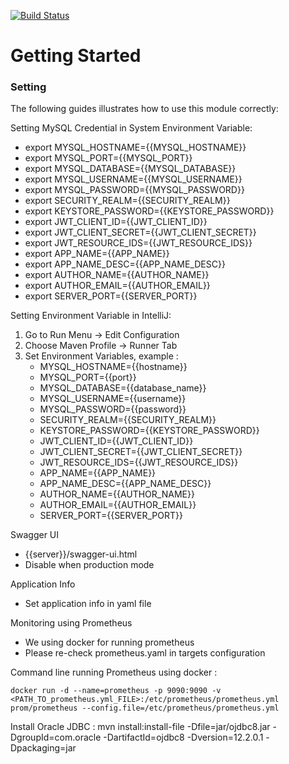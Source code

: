 [![Build Status](https://dev.azure.com/ebiz-project/uob_ajo/_apis/build/status/Maven%20with%20SonarCloud-CI?branchName=development)](https://dev.azure.com/ebiz-project/uob_ajo/_build/latest?definitionId=13&branchName=development)

# Getting Started

### Setting
The following guides illustrates how to use this module correctly:

Setting MySQL Credential in System Environment Variable:
- export MYSQL_HOSTNAME={{MYSQL_HOSTNAME}}
- export MYSQL_PORT={{MYSQL_PORT}}
- export MYSQL_DATABASE={{MYSQL_DATABASE}}
- export MYSQL_USERNAME={{MYSQL_USERNAME}}
- export MYSQL_PASSWORD={{MYSQL_PASSWORD}}
- export SECURITY_REALM={{SECURITY_REALM}}
- export KEYSTORE_PASSWORD={{KEYSTORE_PASSWORD}}
- export JWT_CLIENT_ID={{JWT_CLIENT_ID}}
- export JWT_CLIENT_SECRET={{JWT_CLIENT_SECRET}}
- export JWT_RESOURCE_IDS={{JWT_RESOURCE_IDS}}
- export APP_NAME={{APP_NAME}}
- export APP_NAME_DESC={{APP_NAME_DESC}}
- export AUTHOR_NAME={{AUTHOR_NAME}}
- export AUTHOR_EMAIL={{AUTHOR_EMAIL}}
- export SERVER_PORT={{SERVER_PORT}}

Setting Environment Variable in IntelliJ:
1. Go to Run Menu -> Edit Configuration
2. Choose Maven Profile -> Runner Tab
3. Set Environment Variables, example :
   - MYSQL_HOSTNAME={{hostname}}
   - MYSQL_PORT={{port}}
   - MYSQL_DATABASE={{database_name}}
   - MYSQL_USERNAME={{username}}
   - MYSQL_PASSWORD={{password}}
   - SECURITY_REALM={{SECURITY_REALM}}
   - KEYSTORE_PASSWORD={{KEYSTORE_PASSWORD}}
   - JWT_CLIENT_ID={{JWT_CLIENT_ID}}
   - JWT_CLIENT_SECRET={{JWT_CLIENT_SECRET}}
   - JWT_RESOURCE_IDS={{JWT_RESOURCE_IDS}}
   - APP_NAME={{APP_NAME}}
   - APP_NAME_DESC={{APP_NAME_DESC}}
   - AUTHOR_NAME={{AUTHOR_NAME}}
   - AUTHOR_EMAIL={{AUTHOR_EMAIL}}
   - SERVER_PORT={{SERVER_PORT}}

Swagger UI
- {{server}}/swagger-ui.html
- Disable when production mode

Application Info
- Set application info in yaml file

Monitoring using Prometheus
- We using docker for running prometheus
- Please re-check prometheus.yaml in targets configuration

Command line running Prometheus using docker :

`
docker run -d --name=prometheus -p 9090:9090 -v <PATH_TO_prometheus.yml_FILE>:/etc/prometheus/prometheus.yml prom/prometheus --config.file=/etc/prometheus/prometheus.yml
`

Install Oracle JDBC :
mvn install:install-file -Dfile=jar/ojdbc8.jar -DgroupId=com.oracle -DartifactId=ojdbc8 -Dversion=12.2.0.1 -Dpackaging=jar
